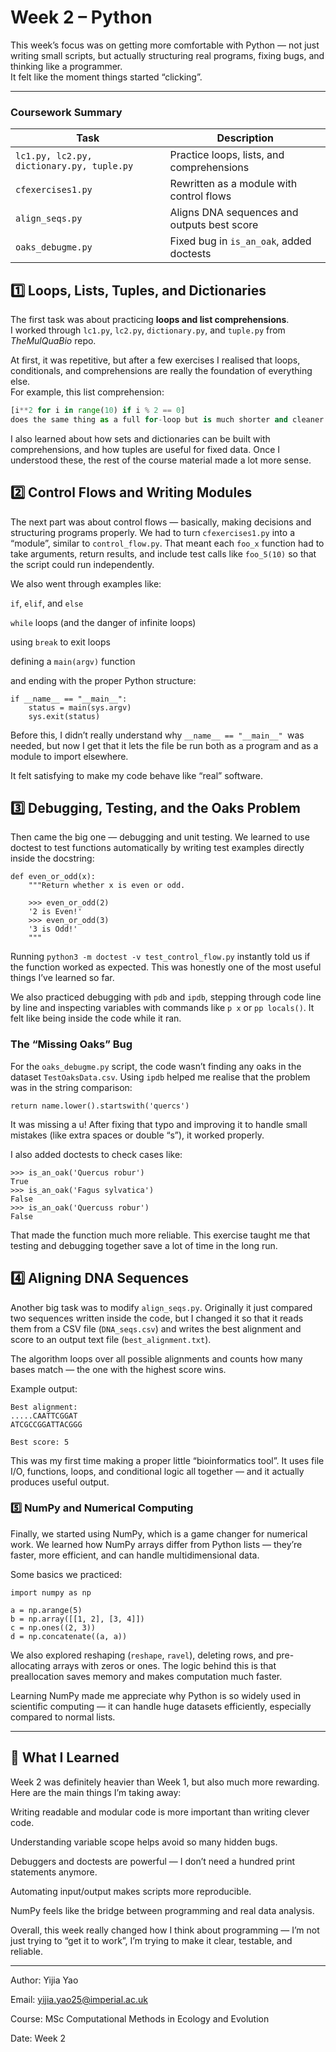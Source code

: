 # Week 2 – Python
This week’s focus was on getting more comfortable with Python — not just writing small scripts, but actually structuring real programs, fixing bugs, and thinking like a programmer.  
It felt like the moment things started “clicking”.

---
###  Coursework Summary
| Task | Description |
|----------|--------------|
| `lc1.py, lc2.py, dictionary.py, tuple.py	` | Practice loops, lists, and comprehensions |
| `cfexercises1.py` | Rewritten as a module with control flows |
| `align_seqs.py` | Aligns DNA sequences and outputs best score |
| `oaks_debugme.py` | Fixed bug in `is_an_oak`, added doctests |


## 1️⃣ Loops, Lists, Tuples, and Dictionaries

The first task was about practicing **loops and list comprehensions**.  
I worked through `lc1.py`, `lc2.py`, `dictionary.py`, and `tuple.py` from *TheMulQuaBio* repo.  

At first, it was repetitive, but after a few exercises I realised that loops, conditionals, and comprehensions are really the foundation of everything else.  
For example, this list comprehension:

```python
[i**2 for i in range(10) if i % 2 == 0]
does the same thing as a full for-loop but is much shorter and cleaner.
```

I also learned about how sets and dictionaries can be built with comprehensions, and how tuples are useful for fixed data.
Once I understood these, the rest of the course material made a lot more sense.

## 2️⃣ Control Flows and Writing Modules

The next part was about control flows — basically, making decisions and structuring programs properly.
We had to turn `cfexercises1.py` into a “module”, similar to `control_flow.py`.
That meant each `foo_x` function had to take arguments, return results, and include test calls like `foo_5(10)` so that the script could run independently.

We also went through examples like:

`if`, `elif`, and `else`

`while` loops (and the danger of infinite loops)

using `break` to exit loops

defining a `main(argv)` function

and ending with the proper Python structure:
```
if __name__ == "__main__":
    status = main(sys.argv)
    sys.exit(status)
```
Before this, I didn’t really understand why `__name__ == "__main__" `was needed, but now I get that it lets the file be run both as a program and as a module to import elsewhere.

It felt satisfying to make my code behave like “real” software.

## 3️⃣ Debugging, Testing, and the Oaks Problem

Then came the big one — debugging and unit testing.
We learned to use doctest to test functions automatically by writing test examples directly inside the docstring:
```
def even_or_odd(x):
    """Return whether x is even or odd.

    >>> even_or_odd(2)
    '2 is Even!'
    >>> even_or_odd(3)
    '3 is Odd!'
    """
```
Running `python3 -m doctest -v test_control_flow.py` instantly told us if the function worked as expected.
This was honestly one of the most useful things I’ve learned so far.

We also practiced debugging with `pdb` and `ipdb`, stepping through code line by line and inspecting variables with commands like `p x` or `pp locals()`.
It felt like being inside the code while it ran.

### The “Missing Oaks” Bug

For the `oaks_debugme.py` script, the code wasn’t finding any oaks in the dataset `TestOaksData.csv`.
Using `ipdb` helped me realise that the problem was in the string comparison:
```
return name.lower().startswith('quercs')
```
It was missing a u!
After fixing that typo and improving it to handle small mistakes (like extra spaces or double “s”), it worked properly.

I also added doctests to check cases like:
```
>>> is_an_oak('Quercus robur')
True
>>> is_an_oak('Fagus sylvatica')
False
>>> is_an_oak('Quercuss robur')
False
```
That made the function much more reliable.
This exercise taught me that testing and debugging together save a lot of time in the long run.

## 4️⃣ Aligning DNA Sequences

Another big task was to modify `align_seqs.py`.
Originally it just compared two sequences written inside the code, but I changed it so that it reads them from a CSV file (`DNA_seqs.csv`) and writes the best alignment and score to an output text file (`best_alignment.txt`).

The algorithm loops over all possible alignments and counts how many bases match — the one with the highest score wins.

Example output:
```
Best alignment:
.....CAATTCGGAT
ATCGCCGGATTACGGG

Best score: 5
```

This was my first time making a proper little “bioinformatics tool”.
It uses file I/O, functions, loops, and conditional logic all together — and it actually produces useful output.

### 5️⃣ NumPy and Numerical Computing

Finally, we started using NumPy, which is a game changer for numerical work.
We learned how NumPy arrays differ from Python lists — they’re faster, more efficient, and can handle multidimensional data.

Some basics we practiced:
```
import numpy as np

a = np.arange(5)
b = np.array([[1, 2], [3, 4]])
c = np.ones((2, 3))
d = np.concatenate((a, a))
```
We also explored reshaping (`reshape`, `ravel`), deleting rows, and pre-allocating arrays with zeros or ones.
The logic behind this is that preallocation saves memory and makes computation much faster.

Learning NumPy made me appreciate why Python is so widely used in scientific computing — it can handle huge datasets efficiently, especially compared to normal lists.

---
## 💭 What I Learned

Week 2 was definitely heavier than Week 1, but also much more rewarding.
Here are the main things I’m taking away:

Writing readable and modular code is more important than writing clever code.

Understanding variable scope helps avoid so many hidden bugs.

Debuggers and doctests are powerful — I don’t need a hundred print statements anymore.

Automating input/output makes scripts more reproducible.

NumPy feels like the bridge between programming and real data analysis.

Overall, this week really changed how I think about programming — I’m not just trying to “get it to work”, I’m trying to make it clear, testable, and reliable.

---


Author: Yijia Yao

Email: yijia.yao25@imperial.ac.uk

Course: MSc Computational Methods in Ecology and Evolution

Date: Week 2